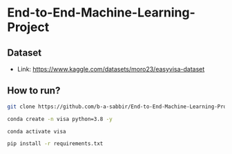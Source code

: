 # End-to-End-Machine-Learning-Project

## Dataset
- Link: https://www.kaggle.com/datasets/moro23/easyvisa-dataset

## How to run?
```bash
git clone https://github.com/b-a-sabbir/End-to-End-Machine-Learning-Project.git
```
```bash 
conda create -n visa python=3.8 -y
```
```bash
conda activate visa
```
```bash
pip install -r requirements.txt
```